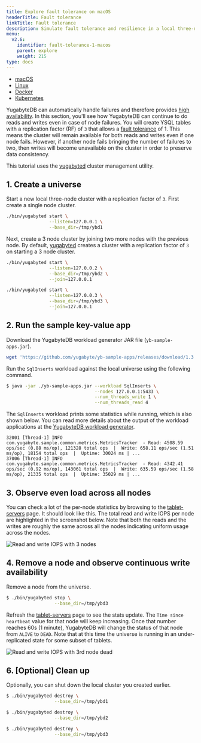 ```yaml
---
title: Explore fault tolerance on macOS
headerTitle: Fault tolerance
linkTitle: Fault tolerance
description: Simulate fault tolerance and resilience in a local three-node YugabyteDB cluster on macOS.
menu:
  v2.6:
    identifier: fault-tolerance-1-macos
    parent: explore
    weight: 215
type: docs
---
```


<ul class="nav nav-tabs-alt nav-tabs-yb">

  <li >
    <a href="../macos/" class="nav-link active">
      <i class="fa-brands fa-apple" aria-hidden="true"></i>
      macOS
    </a>
  </li>

  <li >
    <a href="../linux/" class="nav-link">
      <i class="fa-brands fa-linux" aria-hidden="true"></i>
      Linux
    </a>
  </li>

  <li >
    <a href="../docker/" class="nav-link">
      <i class="fa-brands fa-docker" aria-hidden="true"></i>
      Docker
    </a>
  </li>

  <li >
    <a href="../kubernetes/" class="nav-link">
      <i class="fa-solid fa-cubes" aria-hidden="true"></i>
      Kubernetes
    </a>
  </li>

</ul>

YugabyteDB can automatically handle failures and therefore provides [high availability](../../../architecture/core-functions/high-availability/). In this section, you'll see how YugabyteDB can continue to do reads and writes even in case of node failures. You will create YSQL tables with a replication factor (RF) of `3` that allows a [fault tolerance](../../../architecture/docdb-replication/replication/) of 1. This means the cluster will remain available for both reads and writes even if one node fails. However, if another node fails bringing the number of failures to two, then writes will become unavailable on the cluster in order to preserve data consistency.

This tutorial uses the [yugabyted](../../../reference/configuration/yugabyted) cluster management utility.

## 1. Create a universe

Start a new local three-node cluster with a replication factor of `3`. First create a single node cluster.

```sh
./bin/yugabyted start \
                --listen=127.0.0.1 \
                --base_dir=/tmp/ybd1
```

Next, create a 3 node cluster by joining two more nodes with the previous node. By default, [yugabyted](../../../reference/configuration/yugabyted) creates a cluster with a replication factor of `3` on starting a 3 node cluster.

```sh
./bin/yugabyted start \
                --listen=127.0.0.2 \
                --base_dir=/tmp/ybd2 \
                --join=127.0.0.1
```

```sh
./bin/yugabyted start \
                --listen=127.0.0.3 \
                --base_dir=/tmp/ybd3 \
                --join=127.0.0.1
```

## 2. Run the sample key-value app

Download the YugabyteDB workload generator JAR file (`yb-sample-apps.jar`).

```sh
wget 'https://github.com/yugabyte/yb-sample-apps/releases/download/1.3.9/yb-sample-apps.jar?raw=true' -O yb-sample-apps.jar
```

Run the `SqlInserts` workload against the local universe using the following command.

```sh
$ java -jar ./yb-sample-apps.jar --workload SqlInserts \
                                 --nodes 127.0.0.1:5433 \
                                 --num_threads_write 1 \
                                 --num_threads_read 4
```

The `SqlInserts` workload prints some statistics while running, which is also shown below. You can read more details about the output of the workload applications at the [YugabyteDB workload generator](https://github.com/yugabyte/yb-sample-apps).

```output
32001 [Thread-1] INFO com.yugabyte.sample.common.metrics.MetricsTracker  - Read: 4508.59 ops/sec (0.88 ms/op), 121328 total ops  |  Write: 658.11 ops/sec (1.51 ms/op), 18154 total ops  |  Uptime: 30024 ms | ...
37006 [Thread-1] INFO com.yugabyte.sample.common.metrics.MetricsTracker  - Read: 4342.41 ops/sec (0.92 ms/op), 143061 total ops  |  Write: 635.59 ops/sec (1.58 ms/op), 21335 total ops  |  Uptime: 35029 ms | ...
```

## 3. Observe even load across all nodes

You can check a lot of the per-node statistics by browsing to the <a href='http://127.0.0.1:7000/tablet-servers' target="_blank">tablet-servers</a> page. It should look like this. The total read and write IOPS per node are highlighted in the screenshot below. Note that both the reads and the writes are roughly the same across all the nodes indicating uniform usage across the nodes.

![Read and write IOPS with 3 nodes](/images/ce/fault-tolerance_evenly_distributed.png)

## 4. Remove a node and observe continuous write availability

Remove a node from the universe.

```sh
$ ./bin/yugabyted stop \
                  --base_dir=/tmp/ybd3
```

Refresh the <a href='http://127.0.0.1:7000/tablet-servers' target="_blank">tablet-servers</a> page to see the stats update. The `Time since heartbeat` value for that node will keep increasing. Once that number reaches 60s (1 minute), YugabyteDB will change the status of that node from `ALIVE` to `DEAD`. Note that at this time the universe is running in an under-replicated state for some subset of tablets.

![Read and write IOPS with 3rd node dead](/images/ce/fault_tolerance_dead_node.png)

## 6. [Optional] Clean up

Optionally, you can shut down the local cluster you created earlier.

```sh
$ ./bin/yugabyted destroy \
                  --base_dir=/tmp/ybd1
```

```sh
$ ./bin/yugabyted destroy \
                  --base_dir=/tmp/ybd2
```

```sh
$ ./bin/yugabyted destroy \
                  --base_dir=/tmp/ybd3
```
